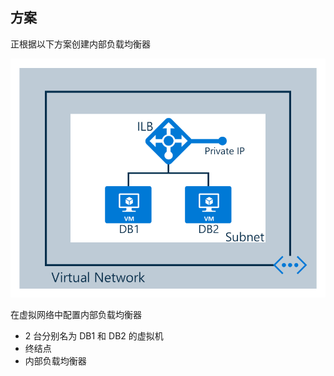 ## <a name="scenario"></a>方案

正根据以下方案创建内部负载均衡器

![图像说明](./media/load-balancer-get-started-ilb-scenario-include/figure1.png)

在虚拟网络中配置内部负载均衡器

* 2 台分别名为 DB1 和 DB2 的虚拟机
* 终结点
* 内部负载均衡器